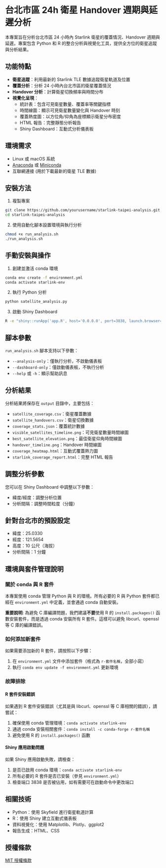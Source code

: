 # 台北市區 24h 衛星 Handover 週期與延遲分析

本專案旨在分析台北市區 24 小時內 Starlink 衛星的覆蓋情況、Handover 週期與延遲。專案包含 Python 和 R 的整合分析與視覺化工具，提供全方位的衛星追蹤與分析結果。

## 功能特點

- **衛星追蹤**：利用最新的 Starlink TLE 數據追蹤衛星軌道及位置
- **覆蓋分析**：分析 24 小時內台北市區的衛星覆蓋情況
- **Handover 分析**：計算衛星切換頻率與時間分布
- **視覺化呈現**：
  - 統計表：包含可見衛星數量、覆蓋率等關鍵指標
  - 時間線圖：顯示可見衛星數量變化與 Handover 時刻
  - 覆蓋熱度圖：以方位角/仰角為座標顯示衛星分布密度
  - HTML 報告：完整靜態分析報告
  - Shiny Dashboard：互動式分析儀表板

## 環境需求

- Linux 或 macOS 系統
- [Anaconda](https://www.anaconda.com/products/distribution) 或 [Miniconda](https://docs.conda.io/en/latest/miniconda.html)
- 互聯網連接 (用於下載最新的衛星 TLE 數據)

## 安裝方法

1. 複製專案

```bash
git clone https://github.com/yourusername/starlink-taipei-analysis.git
cd starlink-taipei-analysis
```

2. 使用自動化腳本設置環境與執行分析

```bash
chmod +x run_analysis.sh
./run_analysis.sh
```

## 手動安裝與操作

1. 創建並激活 conda 環境

```bash
conda env create -f environment.yml
conda activate starlink-env
```

2. 執行 Python 分析

```bash
python satellite_analysis.py
```

3. 啟動 Shiny Dashboard

```bash
R -e "shiny::runApp('app.R', host='0.0.0.0', port=3838, launch.browser=TRUE)"
```

## 腳本參數

`run_analysis.sh` 腳本支持以下參數：

- `--analysis-only`：僅執行分析，不啟動儀表板
- `--dashboard-only`：僅啟動儀表板，不執行分析
- `--help` 或 `-h`：顯示幫助訊息

## 分析結果

分析結果將保存在 `output` 目錄中，主要包括：

- `satellite_coverage.csv`：衛星覆蓋數據
- `satellite_handovers.csv`：衛星切換數據
- `coverage_stats.json`：覆蓋統計數據
- `visible_satellites_timeline.png`：可見衛星數量時間線圖
- `best_satellite_elevation.png`：最佳衛星仰角時間線圖
- `handover_timeline.png`：Handover 時間線圖
- `coverage_heatmap.html`：互動式覆蓋熱力圖
- `starlink_coverage_report.html`：完整 HTML 報告

## 調整分析參數

您可以在 Shiny Dashboard 中調整以下參數：

- 緯度/經度：調整分析位置
- 分析間隔：調整時間粒度（分鐘）

## 針對台北市的預設設定

- 緯度：25.0330
- 經度：121.5654
- 高度：10 公尺（海拔）
- 分析間隔：1 分鐘

## 環境與套件管理說明

### 關於 conda 與 R 套件

本專案使用 conda 管理 Python 與 R 的環境。所有必要的 R 與 Python 套件都已經在 `environment.yml` 中定義，並會通過 conda 自動安裝。

**重要說明**: 為避免 C 庫編譯問題，我們建議**不要**使用 R 的 `install.packages()` 函數安裝套件，而是透過 conda 安裝所有 R 套件。這樣可以避免 libcurl、openssl 等 C 庫的編譯錯誤。

### 如何添加新套件

如果需要添加新的 R 套件，請按照以下步驟：

1. 在 `environment.yml` 文件中添加套件（格式為 `r-套件名稱`，全部小寫）
2. 執行 `conda env update -f environment.yml` 更新環境

### 故障排除

#### R 套件安裝錯誤

如果遇到 R 套件安裝錯誤（尤其是與 libcurl、openssl 等 C 庫相關的錯誤），請嘗試：

1. 確保使用 conda 管理環境：`conda activate starlink-env`
2. 通過 conda 安裝相關套件：`conda install -c conda-forge r-套件名稱`
3. 避免使用 R 的 `install.packages()` 函數

#### Shiny 應用啟動問題

如果 Shiny 應用啟動失敗，請檢查：

1. 是否已啟用 conda 環境：`conda activate starlink-env`
2. 所有必要的 R 套件是否已安裝（參見 `environment.yml`）
3. 檢查端口 3838 是否被佔用，如有需要可在啟動命令中更改端口

## 相關技術

- Python：使用 Skyfield 進行衛星軌道計算
- R：使用 Shiny 建立互動式儀表板
- 資料視覺化：使用 Matplotlib、Plotly、ggplot2
- 報告生成：HTML、CSS 

## 授權條款

[MIT 授權條款](LICENSE) 